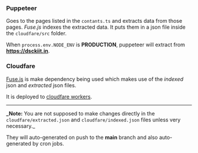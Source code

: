 ### Puppeteer

Goes to the pages listed in the `contants.ts` and extracts data from those pages.
_Fuse.js_ indexes the extracted data.
It puts them in a json file inside the `cloudfare/src` folder.

When `process.env.NODE_ENV` is **PRODUCTION**, puppeteer will extract from **https://dsckiit.in**.

### Cloudfare

[Fuse.js](https://github.com/krisk/Fuse) is make dependency being used which makes use of the _indexed_ json and _extracted_ json files.

It is deployed to [cloudfare workers](workers.cloudflare.com/).

---

**\_Note:** You are not supposed to make changes directly in the `cloudfare/extracted.json` and `cloudfare/indexed.json` files unless very necessary.\_

They will auto-generated on push to the **main** branch and also auto-generated by cron jobs.

